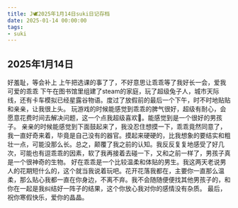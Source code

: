```yaml
---
title: J🕊️2025年1月14日suki日记存档
date: 2025-01-14 00:00:00
tags:
- suki
---
```


## 2025年1月14日

好羞耻，等会补上
上午把选课的事了了，不好意思让乖乖等了我好长一会，爱我可爱的乖乖
下午在图书馆里组建了steam的家庭，玩了超级兔子人，城市天际线，还有卡车模拟已经星露谷物语。度过了放假前的最后一个下午，时不时地贴贴和亲亲，让我很上头。
玩游戏的时候能感觉到乖乖的脾气很好，超级有耐心，会愿意花费时间去解决问题，这一个点我超级喜欢🥰。能感觉到是一个很好的男孩子。
亲亲的时候能感觉到下面鼓起来了，我没忍住想摸一下，乖乖竟然同意了，我一直好奇来着，毕竟是自己没有的器官。摸起来硬硬的，比我想象的要结实和粗壮一点，可能没那么长。总之，颠覆了我之前的认知。我反反复复地感受了好几次，可能也有逗乖乖的因素，软了我再接着去碰一下，又和之前一样了，男孩子真是一个很神奇的生物。
好在乖乖是一个比较温柔和体贴的男生。我这两天老说男人的花期短什么的，这个就当我说着玩吧。花开花落我都在，主要你一直那么温柔，那么贴心我都一直在你身边，不离不弃。我不会随随便便找其他男孩子的，和你在一起是我纠结好一阵子的结果，这个你放心我对你的感情没有杂质。
最后，祝你寒假快乐，爱你的晶晶。
